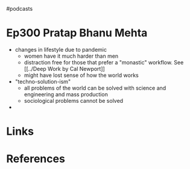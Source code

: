 #podcasts

# Ep300 Pratap Bhanu Mehta

- changes in lifestyle due to pandemic
	- women have it much harder than men
	- distraction free for those that prefer a "monastic" workflow. See [[../Deep Work by Cal Newport]]
	- might have lost sense of how the world works
- "techno-solution-ism"
	- all problems of the world can be solved with science and engineering and mass production
	- sociological problems cannot be solved
- 

# Links

# References